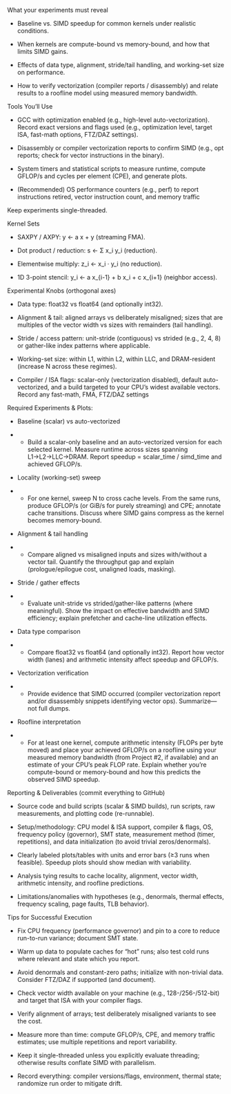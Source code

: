 What your experiments must reveal
* Baseline vs. SIMD speedup for common kernels under realistic conditions.

* When kernels are compute-bound vs memory-bound, and how that limits SIMD gains.

* Effects of data type, alignment, stride/tail handling, and working-set size on performance.

* How to verify vectorization (compiler reports / disassembly) and relate results to a roofline model using measured memory bandwidth.


Tools You’ll Use
* GCC with optimization enabled (e.g., high-level auto-vectorization). Record exact versions and flags used (e.g., optimization level, target ISA, fast-math options, FTZ/DAZ settings).

* Disassembly or compiler vectorization reports to confirm SIMD (e.g., opt reports; check for vector instructions in the binary).

* System timers and statistical scripts to measure runtime, compute GFLOP/s and cycles per element (CPE), and generate plots.

* (Recommended) OS performance counters (e.g., perf) to report instructions retired, vector instruction count, and memory traffic

Keep experiments single-threaded. 

Kernel Sets
* SAXPY / AXPY: y ← a x + y (streaming FMA).

* Dot product / reduction: s ← Σ x_i y_i (reduction).

* Elementwise multiply: z_i ← x_i · y_i (no reduction).

* 1D 3-point stencil: y_i ← a x_{i-1} + b x_i + c x_{i+1} (neighbor access).

Experimental Knobs (orthogonal axes)
* Data type: float32 vs float64 (and optionally int32). 

* Alignment & tail: aligned arrays vs deliberately misaligned; sizes that are multiples of the vector width vs sizes with remainders (tail handling).

* Stride / access pattern: unit-stride (contiguous) vs strided (e.g., 2, 4, 8) or gather-like index patterns where applicable. 

* Working-set size: within L1, within L2, within LLC, and DRAM-resident (increase N across these regimes).

* Compiler / ISA flags: scalar-only (vectorization disabled), default auto-vectorized, and a build targeted to your CPU’s widest available vectors. Record any fast-math, FMA, FTZ/DAZ settings

Required Experiments & Plots:
* Baseline (scalar) vs auto-vectorized 
* * Build a scalar-only baseline and an auto-vectorized version for each selected kernel. Measure runtime across sizes spanning L1→L2→LLC→DRAM. Report speedup = scalar_time / simd_time and achieved GFLOP/s. 

* Locality (working-set) sweep 
* * For one kernel, sweep N to cross cache levels. From the same runs, produce GFLOP/s (or GiB/s for purely streaming) and CPE; annotate cache transitions. Discuss where SIMD gains compress as the kernel becomes memory-bound. 

* Alignment & tail handling 
* * Compare aligned vs misaligned inputs and sizes with/without a vector tail. Quantify the throughput gap and explain (prologue/epilogue cost, unaligned loads, masking).

* Stride / gather effects 
* * Evaluate unit-stride vs strided/gather-like patterns (where meaningful). Show the impact on effective bandwidth and SIMD efficiency; explain prefetcher and cache-line utilization effects.

* Data type comparison 
* * Compare float32 vs float64 (and optionally int32). Report how vector width (lanes) and arithmetic intensity affect speedup and GFLOP/s.

* Vectorization verification 
* * Provide evidence that SIMD occurred (compiler vectorization report and/or disassembly snippets identifying vector ops). Summarize—not full dumps. 

* Roofline interpretation 
* * For at least one kernel, compute arithmetic intensity (FLOPs per byte moved) and place your achieved GFLOP/s on a roofline using your measured memory bandwidth (from Project #2, if available) and an estimate of your CPU’s peak FLOP rate. Explain whether you’re compute-bound or memory-bound and how this predicts the observed SIMD speedup.

Reporting & Deliverables (commit everything to GitHub)
* Source code and build scripts (scalar & SIMD builds), run scripts, raw measurements, and plotting code (re-runnable).

* Setup/methodology: CPU model & ISA support, compiler & flags, OS, frequency policy (governor), SMT state, measurement method (timer, repetitions), and data initialization (to avoid trivial zeros/denormals).

* Clearly labeled plots/tables with units and error bars (≥3 runs when feasible). Speedup plots should show median with variability. 

* Analysis tying results to cache locality, alignment, vector width, arithmetic intensity, and roofline predictions. 

* Limitations/anomalies with hypotheses (e.g., denormals, thermal effects, frequency scaling, page faults, TLB behavior).



Tips for Successful Execution 
* Fix CPU frequency (performance governor) and pin to a core to reduce run-to-run variance; document SMT state.

* Warm up data to populate caches for “hot” runs; also test cold runs where relevant and state which you report.

* Avoid denormals and constant-zero paths; initialize with non-trivial data. Consider FTZ/DAZ if supported (and document). 

* Check vector width available on your machine (e.g., 128-/256-/512-bit) and target that ISA with your compiler flags. 

* Verify alignment of arrays; test deliberately misaligned variants to see the cost. 

* Measure more than time: compute GFLOP/s, CPE, and memory traffic estimates; use multiple repetitions and report variability. 

* Keep it single-threaded unless you explicitly evaluate threading; otherwise results conflate SIMD with parallelism. 

* Record everything: compiler versions/flags, environment, thermal state; randomize run order to mitigate drift.
